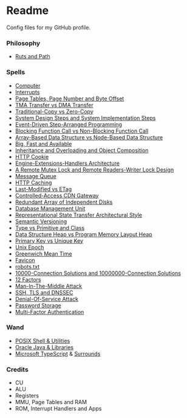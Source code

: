 # Readme
Config files for my GitHub profile.

### Philosophy
- [Ruts and Path](https://github.com/hcpty/ruts-and-path)

### Spells
- [Computer](https://github.com/hcpty/computer)
- [Interrupts](https://github.com/hcpty/interrupts)
- [Page Tables, Page Number and Byte Offset](https://github.com/hcpty/page-tables-page-number-and-byte-offset)
- [TMA Transfer vs DMA Transfer](https://github.com/hcpty/tma-transfer-vs-dma-transfer)
- [Traditional-Copy vs Zero-Copy](https://github.com/hcpty/traditional-copy-vs-zero-copy)
- [System Design Steps and System Implementation Steps](https://github.com/hcpty/system-design-steps-and-system-implementation-steps)
- [Event-Driven Step-Arranged Programming](https://github.com/hcpty/event-driven-step-arranged-programming)
- [Blocking Function Call vs Non-Blocking Function Call](https://github.com/hcpty/blocking-function-call-vs-non-blocking-function-call)
- [Array-Based Data Structure vs Node-Based Data Structure](https://github.com/hcpty/array-based-data-structure-vs-node-based-data-structure)
- [Big, Fast and Available](https://github.com/hcpty/big-fast-and-available)
- [Inheritance and Overloading and Object Composition](https://github.com/hcpty/inheritance-and-overloading-and-object-composition)
- [HTTP Cookie](https://github.com/hcpty/http-cookie)
- [Engine-Extensions-Handlers Architecture](https://github.com/hcpty/engine-extensions-handlers-architecture)
- [A Remote Mutex Lock and Remote Readers-Writer Lock Design](https://github.com/hcpty/a-remote-mutex-lock-and-remote-readers-writer-lock-design)
- [Message Queue](https://github.com/hcpty/message-queue)
- [HTTP Caching](https://github.com/hcpty/HTTP-Caching)
- [Last-Modified vs ETag](https://github.com/hcpty/last-modified-vs-etag)
- [Controlled-Access CDN Gateway](https://github.com/hcpty/controlled-access-cdn-gateway)
- [Redundant Array of Independent Disks](https://github.com/hcpty/redundant-array-of-independent-disks)
- [Database Management Unit](https://github.com/hcpty/database-management-unit)
- [Representational State Transfer Architectural Style](https://github.com/hcpty/representational-state-transfer-architectural-style)
- [Semantic Versioning](https://github.com/hcpty/semantic-versioning)
- [Type vs Primitive and Class](https://github.com/hcpty/type-vs-primitive-and-class)
- [Data Structure Heap vs Program Memory Layout Heap](https://github.com/hcpty/data-structure-heap-vs-program-memory-layout-heap)
- [Primary Key vs Unique Key](https://github.com/hcpty/primary-key-vs-unique-key)
- [Unix Epoch](https://github.com/hcpty/unix-epoch)
- [Greenwich Mean Time](https://github.com/hcpty/greenwich-mean-time)
- [Favicon](https://github.com/hcpty/favicon)
- [robots.txt](https://github.com/hcpty/robots.txt)
- [10000-Connection Solutions and 10000000-Connection Solutions](https://github.com/hcpty/10000-connection-solutions-and-10000000-connection-solutions)
- [12 Factors](https://github.com/hcpty/12-factors)
- [Man-In-The-Middle Attack](https://github.com/hcpty/man-in-the-middle-attack)
- [SSH, TLS and DNSSEC](https://github.com/hcpty/ssh-tls-and-dnssec)
- [Denial-Of-Service Attack](https://github.com/hcpty/denial-of-service-attack)
- [Password Storage](https://github.com/hcpty/password-storage)
- [Multi-Factor Authentication](https://github.com/hcpty/multi-factor-authentication)

### Wand
- [POSIX Shell & Utilities](https://pubs.opengroup.org/onlinepubs/9799919799/)
- [Oracle Java & Libraries](https://docs.oracle.com/en/java/javase/)
- [Microsoft TypeScript](https://www.typescriptlang.org/) & [Surrounds](https://developer.mozilla.org/)

### Credits
- CU
- ALU
- Registers
- MMU, Page Tables and RAM
- ROM, Interrupt Handlers and Apps
